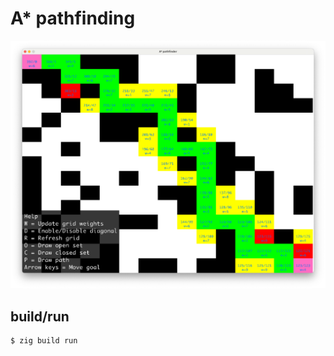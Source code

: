 # A* pathfinding

<p align=center>
  <img src="./resources/screen.png">
</p>

## build/run

```console
$ zig build run
```
